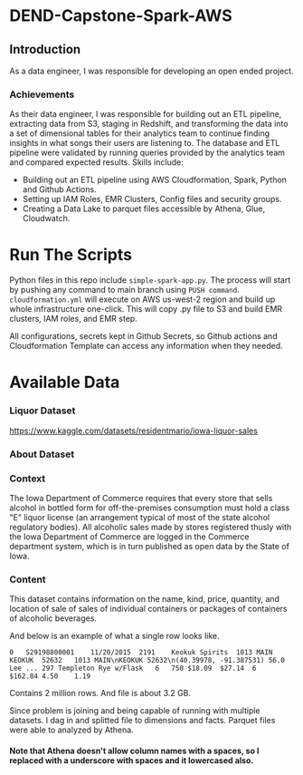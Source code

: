 # DEND-Capstone-Spark-AWS

## Introduction
As a data engineer, I was responsible for developing an open ended project. 

### Achievements
As their data engineer, I was responsible for building out an ETL pipeline, extracting data from S3, staging in Redshift, and transforming the data into a set of dimensional tables for their analytics team to continue finding insights in what songs their users are listening to. The database and ETL pipeline were validated by running queries provided by the analytics team and compared expected results.
Skills include:
* Building out an ETL pipeline using AWS Cloudformation, Spark, Python and Github Actions.
* Setting up IAM Roles, EMR Clusters, Config files and security groups.
* Creating a Data Lake to parquet files accessible by Athena, Glue, Cloudwatch.

# Run The Scripts
Python files in this repo include `simple-spark-app.py`. The process will start by pushing any command to main branch using `PUSH command`. `cloudformation.yml` will execute on AWS us-west-2 region and build up whole infrastructure one-click. This will copy .py file to S3 and build EMR clusters, IAM roles, and EMR step.

All configurations, secrets kept in Github Secrets, so Github actions and Cloudformation Template can access any information when they needed.

# Available Data
### Liquor Dataset
https://www.kaggle.com/datasets/residentmario/iowa-liquor-sales
### About Dataset
### Context
The Iowa Department of Commerce requires that every store that sells alcohol in bottled form for off-the-premises consumption must hold a class "E" liquor license (an arrangement typical of most of the state alcohol regulatory bodies). All alcoholic sales made by stores registered thusly with the Iowa Department of Commerce are logged in the Commerce department system, which is in turn published as open data by the State of Iowa.

### Content
This dataset contains information on the name, kind, price, quantity, and location of sale of sales of individual containers or packages of containers of alcoholic beverages.

And below is an example of what a single row looks like.


```
0	S29198800001	11/20/2015	2191	Keokuk Spirits	1013 MAIN	KEOKUK	52632	1013 MAIN\nKEOKUK 52632\n(40.39978, -91.387531)	56.0	Lee	...	297	Templeton Rye w/Flask	6	750	$18.09	$27.14	6	$162.84	4.50	1.19
```
Contains 2 million rows. And file is about 3.2 GB. 

Since problem is joining and being capable of running with multiple datasets. I dag in and splitted file to dimensions and facts. Parquet files were able to analyzed by Athena.

#### Note that Athena doesn't allow column names with a spaces, so I replaced with a underscore with spaces and it lowercased also.
